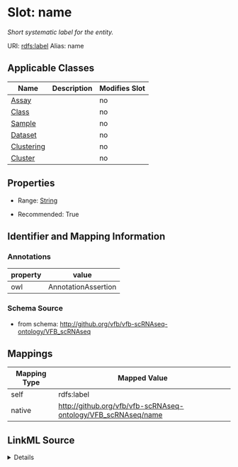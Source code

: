

# Slot: name 


_Short systematic label for the entity._





URI: [rdfs:label](http://www.w3.org/2000/01/rdf-schema#label)
Alias: name

<!-- no inheritance hierarchy -->





## Applicable Classes

| Name | Description | Modifies Slot |
| --- | --- | --- |
| [Assay](Assay.md) |  |  no  |
| [Class](Class.md) |  |  no  |
| [Sample](Sample.md) |  |  no  |
| [Dataset](Dataset.md) |  |  no  |
| [Clustering](Clustering.md) |  |  no  |
| [Cluster](Cluster.md) |  |  no  |







## Properties

* Range: [String](String.md)

* Recommended: True





## Identifier and Mapping Information





### Annotations

| property | value |
| --- | --- |
| owl | AnnotationAssertion |




### Schema Source


* from schema: http://github.org/vfb/vfb-scRNAseq-ontology/VFB_scRNAseq




## Mappings

| Mapping Type | Mapped Value |
| ---  | ---  |
| self | rdfs:label |
| native | http://github.org/vfb/vfb-scRNAseq-ontology/VFB_scRNAseq/name |




## LinkML Source

<details>
```yaml
name: name
annotations:
  owl:
    tag: owl
    value: AnnotationAssertion
description: Short systematic label for the entity.
from_schema: http://github.org/vfb/vfb-scRNAseq-ontology/VFB_scRNAseq
rank: 1000
slot_uri: rdfs:label
alias: name
domain_of:
- Class
range: string
recommended: true

```
</details>